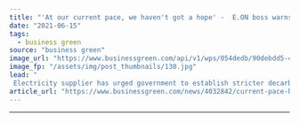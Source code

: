 ```yaml
---
title: "'At our current pace, we haven't got a hope' -  E.ON boss warns UK is off track to meet net zero target"
date: "2021-06-15"
tags: 
  - business green
source: "business green"
image_url: "https://www.businessgreen.com/api/v1/wps/054dedb/90debdd5-4cae-4ab4-814f-13287728fca1/9/bowbeat-350x250-185x114.jpg"
image_fp: "/assets/img/post_thumbnails/130.jpg"
lead: "
 Electricity supplier has urged government to establish stricter decarbonisation policies that can put UK on track to meeting climate goals ..."
article_url: "https://www.businessgreen.com/news/4032842/current-pace-haven-hope-boss-warns-uk-track-meet-net-zero-target"
---
```


---
